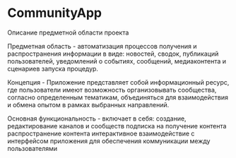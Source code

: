 # CommunityApp
Описание предметной области проекта

Предметная область - автоматизация процессов получения и распространения информации в виде: новостей, сводок, публикаций пользователей, уведомлений о событиях, сообщений, медиаконтента и сценариев запуска процедур.

Концепция - Приложение представляет собой информационный ресурс, где пользователи имеют возможность организовывать сообщества, согласно определенным тематикам, объединяться для взаимодействия и обмена опытом в рамках выбранных направлений.

Основная функциональность - включает в себя: 
создание, редактирование каналов и сообществ
подписка на получение контента
распространение контента
интерактивное взаимодействие с интерфейсом приложения для обеспечения 
коммуникации между пользователями
